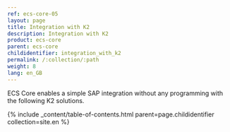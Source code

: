 ```yaml
---
ref: ecs-core-05
layout: page
title: Integration with K2
description: Integration with K2
product: ecs-core
parent: ecs-core
childidentifier: integration_with_k2
permalink: /:collection/:path
weight: 8
lang: en_GB
---
```


ECS Core enables a simple SAP integration without any programming with the following K2 solutions.

{% include _content/table-of-contents.html parent=page.childidentifier collection=site.en %}
 

 